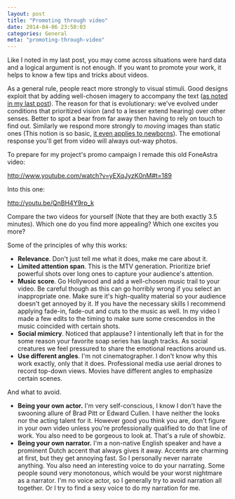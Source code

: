 ```yaml
---
layout: post
title: "Promoting through video"
date: 2014-04-06 23:50:03
categories: General
meta: "promoting-through-video"
---
```


Like I noted in my last post, you may come across situations were hard data and a logical argument is not enough. If you want to promote your work, it helps to know a few tips and tricks about videos.

As a general rule, people react more strongly to visual stimuli. Good designs exploit that by adding well-chosen imagery to accompany the text (<a href="http://koendecouck.com/?p=4082">as noted in my last post</a>). The reason for that is evolutionary: we've evolved under conditions that prioritized vision (and to a lesser extend hearing) over other senses. Better to spot a bear from far away then having to rely on touch to find out. Similarly we respond more strongly to <em>moving</em> images than static ones (This notion is so basic, <a href="http://www.sciencedirect.com/science/article/pii/0022096566900671">it even applies to newborns</a>). The emotional response you'll get from video will always out-way photos.

To prepare for my project's promo campaign I remade this old FoneAstra video:

http://www.youtube.com/watch?v=yEXqJyzK0nM#t=189

Into this one:

http://youtu.be/QnBH4Y9rp_k

Compare the two videos for yourself (Note that they are both exactly 3.5 minutes). Which one do you find more appealing? Which one excites you more?

Some of the principles of why this works:
<ul>
	<li><strong>Relevance</strong>. Don't just tell me what it does, make me care about it.</li>
	<li><strong>Limited attention span</strong>. This is the MTV generation. Prioritize brief powerful shots over long ones to capture your audience's attention.</li>
	<li><strong>Music score</strong>. Go Hollywood and add a well-chosen music trail to your video. Be careful though as this can go horribly wrong if you select an inappropriate one. Make sure it's high-quality material so your audience doesn't get annoyed by it. If you have the necessary skills I recommend applying fade-in, fade-out and cuts to the music as well. In my video I made a few edits to the timing to make sure some crescendos in the music coincided with certain shots.</li>
	<li><strong>Social mimicry</strong>. Noticed that applause? I intentionally left that in for the some reason your favorite soap series has laugh tracks. As social creatures we feel pressured to share the emotional reactions around us.</li>
	<li><strong>Use different angles</strong>. I'm not cinematographer. I don't know why this work exactly, only that it does. Professional media use aerial drones to record top-down views. Movies have different angles to emphasize certain scenes.</li>
</ul>
And what to avoid.
<ul>
	<li><strong>Being your own actor.</strong> I'm very self-conscious, I know I don't have the swooning allure of Brad Pitt or Edward Cullen. I have neither the looks nor the acting talent for it. However good you think you are, don't figure in your own video unless you're professionally qualified to do that line of work. You also need to be gorgeous to look at. That's a rule of showbiz.</li>
	<li><strong>Being your own narrator.</strong> I'm a non-native English speaker and have a prominent Dutch accent that always gives it away. Accents are charming at first, but they get annoying fast. So I personally never narrate anything. You also need an interesting voice to do your narrating. Some people sound very monotonous, which would be your worst nightmare as a narrator. I'm no voice actor, so I generally try to avoid narration all together. Or I try to find a sexy voice to do my narration for me.</li>
</ul>
